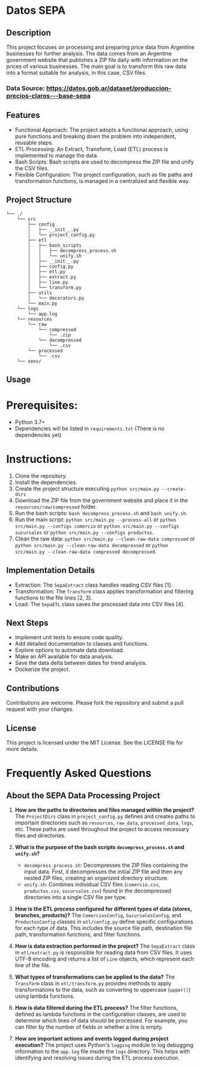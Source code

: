 # Datos SEPA

## Description

This project focuses on processing and preparing price data from Argentine businesses for further analysis. 
The data comes from an Argentine government website that publishes a ZIP file daily with information on 
the prices of various businesses. The main goal is to transform this raw data into a format suitable 
for analysis, in this case, CSV files.

### Data Source: https://datos.gob.ar/dataset/produccion-precios-claros---base-sepa

## Features

- Functional Approach: The project adopts a functional approach, using pure functions and breaking down the 
  problem into independent, reusable steps.
- ETL Processing: An Extract, Transform, Load (ETL) process is implemented to manage the data.
- Bash Scripts: Bash scripts are used to decompress the ZIP file and unify the CSV files.
- Flexible Configuration: The project configuration, such as file paths and transformation functions, 
  is managed in a centralized and flexible way.

## Project Structure

```
└── ./
    └── src
        ├── config
        │   ├── __init__.py
        │   └── project_config.py
        ├── etl
        │   ├── bash_scripts
        │   │   ├── decompress_process.sh
        │   │   └── unify.sh
        │   ├── __init__.py
        │   ├── config.py
        │   ├── etl.py
        │   ├── extract.py
        │   ├── line.py
        │   └── transform.py
        ├── utils
        │   └── decorators.py
        └── main.py
    └── logs
        └── app.log
    └── resources
        └── raw
            └── compressed
                └── .zip
            └── decompressed
                └── .csv
        └── processed
            └── .csv
    └── venv/
```

## Usage

# Prerequisites:

- Python 3.7+
- Dependencies will be listed in `requirements.txt` (There is no dependencies yet)

# Instructions:

1. Clone the repository.
2. Install the dependencies.
3. Create the project structure executing `python src/main.py --create-dirs`
4. Download the ZIP file from the government website and place it in the `resources/raw/compressed` folder.
5. Run the bash scripts: `bash decompress_process.sh` and `bash unify.sh`.
6. Run the main script: `python src/main.py --process-all` or `python src/main.py --configs comercio` or `python src/main.py --configs sucursales` or `python src/main.py --configs productos`.
7. Clean the raw data: `python src/main.py --clean-raw-data compressed` or `python src/main.py --clean-raw-data decompressed` or `python src/main.py --clean-raw-data compressed decompressed`.

## Implementation Details

- Extraction: The `SepaExtract` class handles reading CSV files [1].
- Transformation: The `Transform` class applies transformation and filtering functions to the file lines [2, 3].
- Load: The `SepaETL` class saves the processed data into CSV files [4].

## Next Steps

- Implement unit tests to ensure code quality.
- Add detailed documentation to classes and functions.
- Explore options to automate data download.
- Make an API available for data analysis.
- Save the data delta between dates for trend analysis.
- Dockerize the project.

## Contributions

Contributions are welcome. Please fork the repository and submit a pull request with your changes.

## License

This project is licensed under the MIT License. See the LICENSE file for more details.

# Frequently Asked Questions

## About the SEPA Data Processing Project

1. **How are the paths to directories and files managed within the project?**
   The `ProjectDirs` class in `project_config.py` defines and creates paths to important directories such as `resources`, `raw_data`, `processed_data`, `logs`, etc. These paths are used throughout the project to access necessary files and directories.

2. **What is the purpose of the bash scripts `decompress_process.sh` and `unify.sh`?**
   - `decompress_process.sh`: Decompresses the ZIP files containing the input data. First, it decompresses the initial ZIP file and then any nested ZIP files, creating an organized directory structure.
   - `unify.sh`: Combines individual CSV files (`comercio.csv`, `productos.csv`, `sucursales.csv`) found in the decompressed directories into a single CSV file per type.

3. **How is the ETL process configured for different types of data (stores, branches, products)?**
   The `ComerciosConfig`, `SucursalesConfig`, and `ProductosConfig` classes in `etl/config.py` define specific configurations for each type of data. This includes the source file path, destination file path, transformation functions, and filter functions.

4. **How is data extraction performed in the project?**
   The `SepaExtract` class in `etl/extract.py` is responsible for reading data from CSV files. It uses UTF-8 encoding and returns a list of `Line` objects, which represent each line of the file.

5. **What types of transformations can be applied to the data?**
   The `Transform` class in `etl/transform.py` provides methods to apply transformations to the data, such as converting to uppercase (`upper()`) using lambda functions.

6. **How is data filtered during the ETL process?**
   The filter functions, defined as lambda functions in the configuration classes, are used to determine which lines of data should be processed. For example, you can filter by the number of fields or whether a line is empty.

7. **How are important actions and events logged during project execution?**
   The project uses Python's `logging` module to log debugging information to the `app.log` file inside the `logs` directory. This helps with identifying and resolving issues during the ETL process execution.